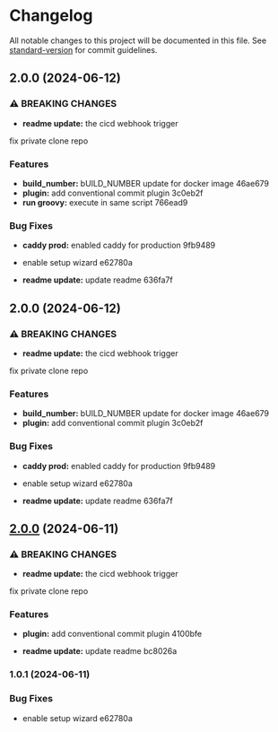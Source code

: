 # Changelog

All notable changes to this project will be documented in this file. See [standard-version](https://github.com/conventional-changelog/standard-version) for commit guidelines.

## 2.0.0 (2024-06-12)


### ⚠ BREAKING CHANGES

* **readme update:** the cicd webhook trigger

fix private clone repo

### Features

* **build_number:** bUILD_NUMBER update for docker image 46ae679
* **plugin:** add conventional commit plugin 3c0eb2f
* **run groovy:** execute in same script 766ead9


### Bug Fixes

* **caddy prod:** enabled caddy for production 9fb9489
* enable setup wizard e62780a


* **readme update:** update readme 636fa7f

## 2.0.0 (2024-06-12)


### ⚠ BREAKING CHANGES

* **readme update:** the cicd webhook trigger

fix private clone repo

### Features

* **build_number:** bUILD_NUMBER update for docker image 46ae679
* **plugin:** add conventional commit plugin 3c0eb2f


### Bug Fixes

* **caddy prod:** enabled caddy for production 9fb9489
* enable setup wizard e62780a


* **readme update:** update readme 636fa7f

## [2.0.0](///compare/v1.0.1...v2.0.0) (2024-06-11)


### ⚠ BREAKING CHANGES

* **readme update:** the cicd webhook trigger

fix private clone repo

### Features

* **plugin:** add conventional commit plugin 4100bfe


* **readme update:** update readme bc8026a

### 1.0.1 (2024-06-11)


### Bug Fixes

* enable setup wizard e62780a
